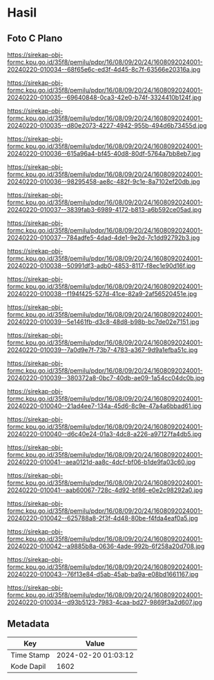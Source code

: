 # Hasil

## Foto C Plano

https://sirekap-obj-formc.kpu.go.id/35f8/pemilu/pdpr/16/08/09/20/24/1608092024001-20240220-010034--68f65e6c-ed3f-4d45-8c7f-63566e20316a.jpg

https://sirekap-obj-formc.kpu.go.id/35f8/pemilu/pdpr/16/08/09/20/24/1608092024001-20240220-010035--69640848-0ca3-42e0-b74f-3324410b124f.jpg

https://sirekap-obj-formc.kpu.go.id/35f8/pemilu/pdpr/16/08/09/20/24/1608092024001-20240220-010035--d80e2073-4227-4942-955b-494d6b73455d.jpg

https://sirekap-obj-formc.kpu.go.id/35f8/pemilu/pdpr/16/08/09/20/24/1608092024001-20240220-010036--615a96a4-bf45-40d8-80df-5764a7bb8eb7.jpg

https://sirekap-obj-formc.kpu.go.id/35f8/pemilu/pdpr/16/08/09/20/24/1608092024001-20240220-010036--98295458-ae8c-482f-9c1e-8a7102ef20db.jpg

https://sirekap-obj-formc.kpu.go.id/35f8/pemilu/pdpr/16/08/09/20/24/1608092024001-20240220-010037--3839fab3-6989-4172-b813-a6b592ce05ad.jpg

https://sirekap-obj-formc.kpu.go.id/35f8/pemilu/pdpr/16/08/09/20/24/1608092024001-20240220-010037--784adfe5-4dad-4de1-9e2d-7c1dd92792b3.jpg

https://sirekap-obj-formc.kpu.go.id/35f8/pemilu/pdpr/16/08/09/20/24/1608092024001-20240220-010038--50991df3-adb0-4853-8117-f8ec1e90d16f.jpg

https://sirekap-obj-formc.kpu.go.id/35f8/pemilu/pdpr/16/08/09/20/24/1608092024001-20240220-010038--f194f425-527d-41ce-82a9-2af56520451e.jpg

https://sirekap-obj-formc.kpu.go.id/35f8/pemilu/pdpr/16/08/09/20/24/1608092024001-20240220-010039--5e1461fb-d3c8-48d8-b98b-bc7de02e7151.jpg

https://sirekap-obj-formc.kpu.go.id/35f8/pemilu/pdpr/16/08/09/20/24/1608092024001-20240220-010039--7a0d9e7f-73b7-4783-a367-9d9a1efba51c.jpg

https://sirekap-obj-formc.kpu.go.id/35f8/pemilu/pdpr/16/08/09/20/24/1608092024001-20240220-010039--380372a8-0bc7-40db-ae09-1a54cc04dc0b.jpg

https://sirekap-obj-formc.kpu.go.id/35f8/pemilu/pdpr/16/08/09/20/24/1608092024001-20240220-010040--21ad4ee7-134a-45d6-8c9e-47a4a6bbad61.jpg

https://sirekap-obj-formc.kpu.go.id/35f8/pemilu/pdpr/16/08/09/20/24/1608092024001-20240220-010040--d6c40e24-01a3-4dc8-a226-a97127fa4db5.jpg

https://sirekap-obj-formc.kpu.go.id/35f8/pemilu/pdpr/16/08/09/20/24/1608092024001-20240220-010041--aea0121d-aa8c-4dcf-bf06-b1de9fa03c60.jpg

https://sirekap-obj-formc.kpu.go.id/35f8/pemilu/pdpr/16/08/09/20/24/1608092024001-20240220-010041--aab60067-728c-4d92-bf86-e0e2c98292a0.jpg

https://sirekap-obj-formc.kpu.go.id/35f8/pemilu/pdpr/16/08/09/20/24/1608092024001-20240220-010042--625788a8-2f3f-4d48-80be-f4fda4eaf0a5.jpg

https://sirekap-obj-formc.kpu.go.id/35f8/pemilu/pdpr/16/08/09/20/24/1608092024001-20240220-010042--a9885b8a-0636-4ade-992b-6f258a20d708.jpg

https://sirekap-obj-formc.kpu.go.id/35f8/pemilu/pdpr/16/08/09/20/24/1608092024001-20240220-010043--76f13e84-d5ab-45ab-ba9a-e08bd1661167.jpg

https://sirekap-obj-formc.kpu.go.id/35f8/pemilu/pdpr/16/08/09/20/24/1608092024001-20240220-010034--d93b5123-7983-4caa-bd27-9869f3a2d607.jpg


## Metadata

| Key        | Value               |
| ---------- | ------------------- |
| Time Stamp | 2024-02-20 01:03:12 |
| Kode Dapil | 1602                |




